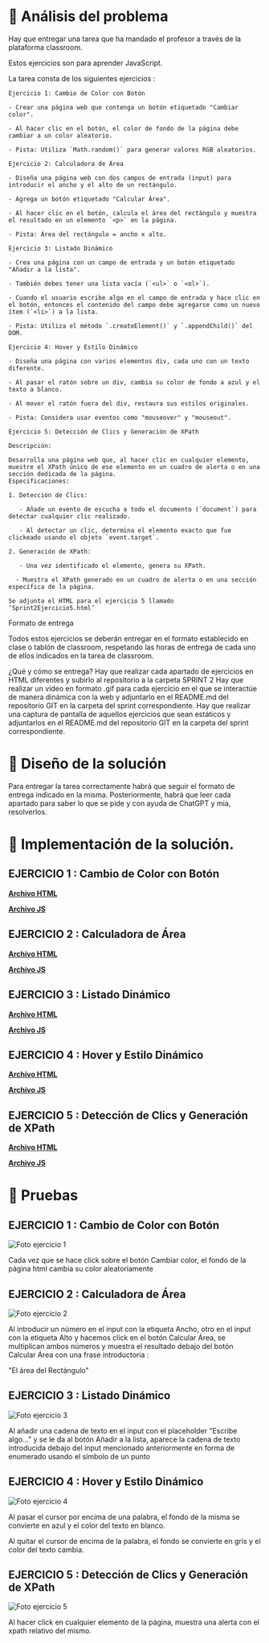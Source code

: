 
# 🔎 Análisis del problema

Hay que entregar una tarea que ha mandado el profesor a través de la plataforma classroom.

Estos ejercicios son para aprender JavaScript.

La tarea consta de los siguientes ejercicios :

``` 
Ejercicio 1: Cambio de Color con Botón

- Crear una página web que contenga un botón etiquetado "Cambiar color".

- Al hacer clic en el botón, el color de fondo de la página debe cambiar a un color aleatorio.

- Pista: Utiliza `Math.random()` para generar valores RGB aleatorios.
```

```
Ejercicio 2: Calculadora de Área

- Diseña una página web con dos campos de entrada (input) para introducir el ancho y el alto de un rectángulo.

- Agrega un botón etiquetado "Calcular Área".

- Al hacer clic en el botón, calcula el área del rectángulo y muestra el resultado en un elemento `<p>` en la página.

- Pista: Área del rectángulo = ancho x alto.
```

```
Ejercicio 3: Listado Dinámico

- Crea una página con un campo de entrada y un botón etiquetado "Añadir a la lista".

- También debes tener una lista vacía (`<ul>` o `<ol>`).

- Cuando el usuario escribe algo en el campo de entrada y hace clic en el botón, entonces el contenido del campo debe agregarse como un nuevo ítem (`<li>`) a la lista.

- Pista: Utiliza el método `.createElement()` y `.appendChild()` del DOM.
```

```
Ejercicio 4: Hover y Estilo Dinámico

- Diseña una página con varios elementos div, cada uno con un texto diferente.

- Al pasar el ratón sobre un div, cambia su color de fondo a azul y el texto a blanco.

- Al mover el ratón fuera del div, restaura sus estilos originales.

- Pista: Considera usar eventos como "mouseover" y "mouseout".
```

```
Ejercicio 5: Detección de Clics y Generación de XPath

Descripción:

Desarrolla una página web que, al hacer clic en cualquier elemento, muestre el XPath único de ese elemento en un cuadro de alerta o en una sección dedicada de la página.
Especificaciones:

1. Detección de Clics:

   - Añade un evento de escucha a todo el documento (`document`) para detectar cualquier clic realizado.

   - Al detectar un clic, determina el elemento exacto que fue clickeado usando el objeto `event.target`.

2. Generación de XPath:

   - Una vez identificado el elemento, genera su XPath.

  - Muestra el XPath generado en un cuadro de alerta o en una sección específica de la página.

Se adjunta el HTML para el ejercicio 5 llamado ‘Sprint2Ejercicio5.html’
``` 
Formato de entrega

Todos estos ejercicios se deberán entregar en el formato establecido en clase o tablón de classroom, respetando las horas de entrega de cada uno de ellos indicados en la tarea de classroom.

¿Qué y cómo se entrega?
Hay que realizar cada apartado de ejercicios en HTML diferentes y subirlo al repositorio a la carpeta SPRINT 2
Hay que realizar un vídeo en formato .gif para cada ejercicio en el que se interactúe de manera dinámica con la web y adjuntarlo en el README.md del repositorio GIT en la carpeta del sprint correspondiente.
Hay que realizar una captura de pantalla de aquellos ejercicios que sean estáticos y adjuntarlos en el README.md del repositorio GIT en la carpeta del sprint correspondiente.

# 📝 Diseño de la solución

Para entregar la tarea correctamente habrá que seguir el formato de entrega indicado en la misma. Posteriormente, habrá que leer cada apartado para saber lo que se pide y con ayuda de ChatGPT y mia, resolverlos.

# 💉  Implementación de la solución.

## EJERCICIO 1 : Cambio de Color con Botón

[**Archivo HTML** ](ejercicio1.html)

[**Archivo JS** ](recursos/scripts/ejercicio1.js)

## EJERCICIO 2 : Calculadora de Área

[**Archivo HTML** ](ejercicio2.html)

[**Archivo JS** ](recursos/scripts/ejercicio2.js)

## EJERCICIO 3 : Listado Dinámico

[**Archivo HTML** ](ejercicio3.html)

[**Archivo JS** ](recursos/scripts/ejercicio3.js)

## EJERCICIO 4 : Hover y Estilo Dinámico

[**Archivo HTML** ](ejercicio4.html)

[**Archivo JS** ](recursos/scripts/ejercicio4.js)

## EJERCICIO 5 : Detección de Clics y Generación de XPath

[**Archivo HTML** ](Sprint2Ejercicio5.html)

[**Archivo JS** ](recursos/scripts/ejercicio5.js)

# 📸 Pruebas

## EJERCICIO 1 : Cambio de Color con Botón

![Foto ejercicio 1](recursos/gifs/ejercicio1.gif)

Cada vez que se hace click sobre el botón Cambiar color, el fondo de la página html cambia su color aleatoriamente

## EJERCICIO 2 : Calculadora de Área
![Foto ejercicio 2](recursos/gifs/ejercicio2.gif)

Al introducir un número en el input con la etiqueta Ancho, otro en el input con la etiqueta Alto y hacemos click en el botón Calcular Área, se multiplican ambos números y muestra el resultado debajo del botón Calcular Área con una frase introductoria : 

"El área del Rectángulo"



## EJERCICIO 3 : Listado Dinámico
![Foto ejercicio 3](recursos/gifs/ejercicio3.gif)


Al añadir una cadena de texto en el input con el placeholder "Escribe algo..." y se le da al botón Añadir a la lista, aparece la cadena de texto introducida debajo del input mencionado anteriormente en forma de enumerado usando el símbolo de un punto

## EJERCICIO 4 : Hover y Estilo Dinámico

![Foto ejercicio 4](recursos/gifs/ejercicio4.gif)

Al pasar el cursor por encima de una palabra, el fondo de la misma se convierte en azul y el color del texto en blanco.

Al quitar el cursor de encima de la palabra, el fondo se convierte en gris y el color del texto cambia.

## EJERCICIO 5 : Detección de Clics y Generación de XPath

![Foto ejercicio 5](recursos/gifs/ejercicio5.gif)

Al hacer click en cualquier elemento de la página, muestra una alerta con el xpath relativo del mismo.

